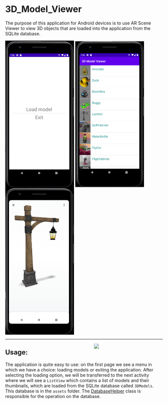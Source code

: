 # 3D_Model_Viewer

The purpose of this application for Android devices is to use AR Scene Viewer to view 3D objects that are loaded into the application from the SQLite database.

<img align="center" src="https://github.com/antek16x/3D_Model_Viewer/blob/master/3D_Model_Viewer_1.png" width="220"> <img align="center" src="https://github.com/antek16x/3D_Model_Viewer/blob/master/3D_Model_Viewer_2.png" width="220"> <img align="center" src="https://github.com/antek16x/3D_Model_Viewer/blob/master/3D_Model_Viewer_3.png" width="220">

_____

<img align="right" src="https://github.com/antek16x/3D_Model_Viewer/blob/master/Demo.gif" width="220">

## Usage:

The application is quite easy to use: on the first page we see a menu in which we have a choice: loading models or exiting the application. After selecting the loading option, we will be transferred to the next activity where we will see a `ListView` which contains a list of models and their thumbnails, which are loaded from the SQLite database called `3DModels`. This database is in the `assets` folder. The [DatabaseHelper](https://github.com/antek16x/3D_Model_Viewer/blob/master/app/src/main/java/com/example/a3dmodelviewer/DatabaseHelper.java) class is responsible for the operation on the database.
